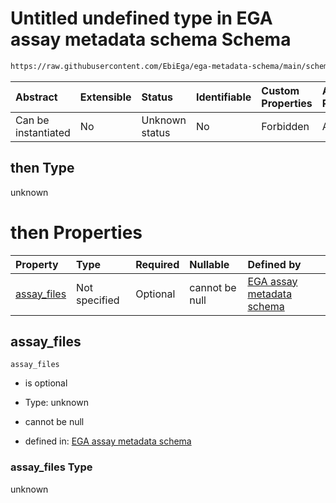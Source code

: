# Untitled undefined type in EGA assay metadata schema Schema

```txt
https://raw.githubusercontent.com/EbiEga/ega-metadata-schema/main/schemas/EGA.assay.json#/allOf/2/then
```



| Abstract            | Extensible | Status         | Identifiable | Custom Properties | Additional Properties | Access Restrictions | Defined In                                                                 |
| :------------------ | :--------- | :------------- | :----------- | :---------------- | :-------------------- | :------------------ | :------------------------------------------------------------------------- |
| Can be instantiated | No         | Unknown status | No           | Forbidden         | Allowed               | none                | [EGA.assay.json\*](../../../schemas/EGA.assay.json "open original schema") |

## then Type

unknown

# then Properties

| Property                     | Type          | Required | Nullable       | Defined by                                                                                                                                                                                                                                    |
| :--------------------------- | :------------ | :------- | :------------- | :-------------------------------------------------------------------------------------------------------------------------------------------------------------------------------------------------------------------------------------------- |
| [assay\_files](#assay_files) | Not specified | Optional | cannot be null | [EGA assay metadata schema](ega-11-allof-allowed-filetypes-for-an-array-assay-then-properties-assay_files.md "https://raw.githubusercontent.com/EbiEga/ega-metadata-schema/main/schemas/EGA.assay.json#/allOf/2/then/properties/assay_files") |

## assay\_files



`assay_files`

*   is optional

*   Type: unknown

*   cannot be null

*   defined in: [EGA assay metadata schema](ega-11-allof-allowed-filetypes-for-an-array-assay-then-properties-assay_files.md "https://raw.githubusercontent.com/EbiEga/ega-metadata-schema/main/schemas/EGA.assay.json#/allOf/2/then/properties/assay_files")

### assay\_files Type

unknown

